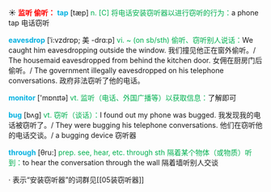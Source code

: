 ☀ <font color="red">**监听 偷听：**</font>
<font color="sky blue">**tap**</font> [tæp] 
<font color="#00b050">n. [C] 将电话安装窃听器以进行窃听的行为：</font>a phone tap 电话窃听
           
<font color="sky blue">**eavesdrop**</font> [ˈi:vzdrɒp; 美 -drɑ:p]
<font color="#00b050">vi. ~ (on sb/sth) 偷听、窃听别人说话：</font>We caught him eavesdropping outside the window. 我们撞见他正在窗外偷听。/ The housemaid eavesdropped from behind the kitchen door. 女佣在厨房门后偷听。/ The government illegally eavesdropped on his telephone conversations. 政府非法窃听了他的电话。

<font color="sky blue">**monitor**</font> ['mɒnɪtə] 
<font color="#00b050">vt. 监听（电话、外国广播等）以获取信息：</font>了解即可  
           
<font color="sky blue">**bug**</font> [bʌg]
<font color="#00b050">vt. 窃听（谈话）：</font>I found out my phone was bugged. 我发现我的电话被窃听了。/ They were bugging his telephone conversations. 他们在窃听他的电话交谈。/ a bugging device 窃听器

<font color="sky blue">**through**</font> [θru:] 
<font color="#00b050">prep. see, hear, etc. through sth 隔着某个物体（或物质）听到：</font>to hear the conversation through the wall 隔着墙听别人交谈

· 表示“安装窃听器”的词群见[[05装窃听器]]
